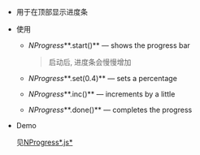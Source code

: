 * 用于在顶部显示进度条

* 使用

  * *NProgress***.start()** — shows the progress bar

    > 启动后, 进度条会慢慢增加

  * *NProgress***.set(0.4)** — sets a percentage
  * *NProgress***.inc()** — increments by a little
  * *NProgress***.done()** — completes the progress

* Demo

  见[NProgress*.js*](https://ricostacruz.com/nprogress/)